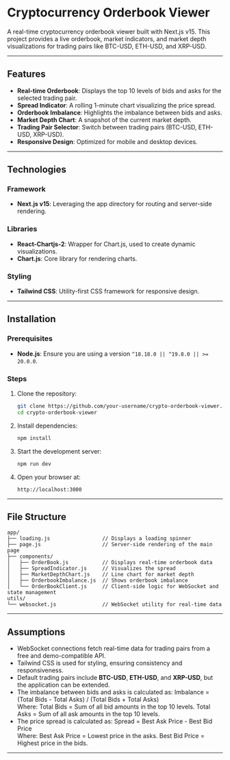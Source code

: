 
# Cryptocurrency Orderbook Viewer  

A real-time cryptocurrency orderbook viewer built with Next.js v15. This project provides a live orderbook, market indicators, and market depth visualizations for trading pairs like BTC-USD, ETH-USD, and XRP-USD.  

---

## Features  

- **Real-time Orderbook**: Displays the top 10 levels of bids and asks for the selected trading pair.  
- **Spread Indicator**: A rolling 1-minute chart visualizing the price spread.  
- **Orderbook Imbalance**: Highlights the imbalance between bids and asks.  
- **Market Depth Chart**: A snapshot of the current market depth.  
- **Trading Pair Selector**: Switch between trading pairs (BTC-USD, ETH-USD, XRP-USD).  
- **Responsive Design**: Optimized for mobile and desktop devices.  

---

## Technologies  

### Framework  
- **Next.js v15**: Leveraging the app directory for routing and server-side rendering.  

### Libraries  
- **React-Chartjs-2**: Wrapper for Chart.js, used to create dynamic visualizations.  
- **Chart.js**: Core library for rendering charts.  

### Styling  
- **Tailwind CSS**: Utility-first CSS framework for responsive design.  

---

## Installation  

### Prerequisites  
- **Node.js**: Ensure you are using a version `^18.18.0 || ^19.8.0 || >= 20.0.0`.  

### Steps  

1. Clone the repository:  
   ```bash  
   git clone https://github.com/your-username/crypto-orderbook-viewer.git  
   cd crypto-orderbook-viewer  
   ```  

2. Install dependencies:  
   ```bash  
   npm install  
   ```  

3. Start the development server:  
   ```bash  
   npm run dev  
   ```  

4. Open your browser at:  
   ```
   http://localhost:3000  
   ```  

---

## File Structure  

```  
app/  
├── loading.js                 // Displays a loading spinner  
├── page.js                    // Server-side rendering of the main page  
├── components/  
│   ├── OrderBook.js           // Displays real-time orderbook data  
│   ├── SpreadIndicator.js     // Visualizes the spread  
│   ├── MarketDepthChart.js    // Line chart for market depth  
│   ├── OrderbookImbalance.js  // Shows orderbook imbalance  
│   └── OrderBookClient.js     // Client-side logic for WebSocket and state management  
utils/  
└── websocket.js               // WebSocket utility for real-time data 
```  

---

## Assumptions  

- WebSocket connections fetch real-time data for trading pairs from a free and demo-compatible API.  
- Tailwind CSS is used for styling, ensuring consistency and responsiveness.  
- Default trading pairs include **BTC-USD**, **ETH-USD**, and **XRP-USD**, but the application can be extended.
- The imbalance between bids and asks is calculated as:
  Imbalance = (Total Bids - Total Asks) / (Total Bids + Total Asks)  
  Where:
  Total Bids = Sum of all bid amounts in the top 10 levels.
  Total Asks = Sum of all ask amounts in the top 10 levels.
- The price spread is calculated as:
  Spread = Best Ask Price - Best Bid Price  
  Where:
  Best Ask Price = Lowest price in the asks.
  Best Bid Price = Highest price in the bids.

---

